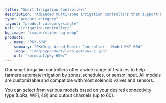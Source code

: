 ```yaml
---
title: "Smart Irrigation Controllers"
description: "Advanced multi-zone irrigation controllers that support LoRa, WiFi, RS485, and optional 4G modules. Ideal for both small farms and large-scale agricultural operations."
type: "product-category"
layout: "product-category/single"
url: "/irrigation-controller/"
bg_image: "images/slider-bg.webp"
products:
  - name: "PKY-60W"
    summary: "PKYDrip Wired Master Controller – Model PKY-60W"
    image: "images/product/lora-gateway-1.jpg"
    url: "/product/pky-60w/"
---
```


Our smart irrigation controllers offer a wide range of features to help farmers automate irrigation by zones, schedules, or sensor input. All models are customizable and compatible with most solenoid valves and sensors.

You can select from various models based on your desired connectivity type (LoRa, WiFi, 4G) and output channels (up to 60).
